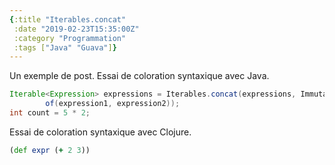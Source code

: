 ```yaml
---
{:title "Iterables.concat"
 :date "2019-02-23T15:35:00Z"
 :category "Programmation"
 :tags ["Java" "Guava"]}
---
```


Un exemple de post. Essai de coloration syntaxique avec Java.

```java
Iterable<Expression> expressions = Iterables.concat(expressions, ImmutableList.
        of(expression1, expression2));
int count = 5 * 2;
```

Essai de coloration syntaxique avec Clojure.

```clojure
(def expr (+ 2 3))
```
